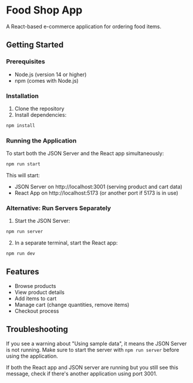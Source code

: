 # Food Shop App

A React-based e-commerce application for ordering food items.

## Getting Started

### Prerequisites
- Node.js (version 14 or higher)
- npm (comes with Node.js)

### Installation

1. Clone the repository
2. Install dependencies:
```bash
npm install
```

### Running the Application

To start both the JSON Server and the React app simultaneously:

```bash
npm run start
```

This will start:
- JSON Server on http://localhost:3001 (serving product and cart data)
- React App on http://localhost:5173 (or another port if 5173 is in use)

### Alternative: Run Servers Separately

1. Start the JSON Server:
```bash
npm run server
```

2. In a separate terminal, start the React app:
```bash
npm run dev
```

## Features

- Browse products
- View product details
- Add items to cart
- Manage cart (change quantities, remove items)
- Checkout process

## Troubleshooting

If you see a warning about "Using sample data", it means the JSON Server is not running.
Make sure to start the server with `npm run server` before using the application.

If both the React app and JSON server are running but you still see this message, check
if there's another application using port 3001.
